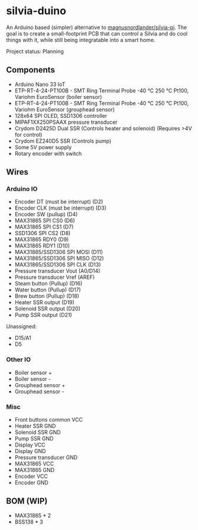 # silvia-duino
An Arduino based (simpler) alternative to [magnusnordlander/silvia-pi](https://github.com/magnusnordlander/silvia-pi). The goal is to create a small-footprint PCB that can control a Silvia and do cool things with it, while still being integratable into a smart home.

Project status: Planning

## Components

* Arduino Nano 33 IoT
* ETP-RT-4-24-PT100B - SMT Ring Terminal Probe -40 °C 250 °C Pt100, Variohm EuroSensor (boiler sensor)
* ETP-RT-4-24-PT100B - SMT Ring Terminal Probe -40 °C 250 °C Pt100, Variohm EuroSensor (grouphead sensor)
* 128x64 SPI OLED, SSD1306 controller
* MIPAF1XX250PSAAX pressure transducer
* Crydom D2425D Dual SSR (Controls heater and solenoid) (Requires >4V for control)
* Crydom EZ240D5 SSR (Controls pump)
* Some 5V power supply
* Rotary encoder with switch

## Wires

### Arduino IO
* Encoder DT (must be interrupt) (D2)
* Encoder CLK (must be interrupt) (D3)
* Encoder SW (pullup) (D4)
* MAX31865 SPI CS0 (D6)
* MAX31865 SPI CS1 (D7)
* SSD1306 SPI CS2 (D8)
* MAX31865 RDY0 (D9)
* MAX31865 RDY1 (D10)
* MAX31865/SSD1306 SPI MOSI (D11)
* MAX31865/SSD1306 SPI MISO (D12)
* MAX31865/SSD1306 SPI CLK (D13)
* Pressure transducer Vout (A0/D14)
* Pressure transducer Vref (AREF)
* Steam button (Pullup) (D16)
* Water button (Pullup) (D17)
* Brew button (Pullup) (D18)
* Heater SSR output (D19)
* Solenoid SSR output (D20)
* Pump SSR output (D21)

Unassigned:
* D15/A1
* D5

### Other IO
* Boiler sensor +
* Boiler sensor -
* Grouphead sensor +
* Grouphead sensor -

### Misc
* Front buttons common VCC
* Heater SSR GND
* Solenoid SSR GND
* Pump SSR GND
* Display VCC
* Display GND
* Pressure transducer GND
* MAX31865 VCC
* MAX31865 GND
* Encoder VCC
* Encoder GND


## BOM (WIP)

* MAX31865 * 2
* BSS138 * 3
